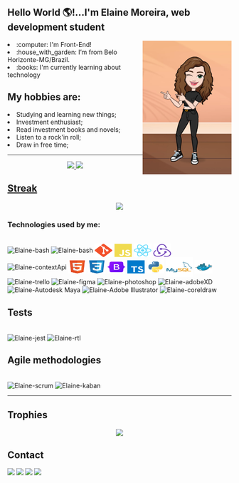 ## Hello World 🌎!...I'm Elaine Moreira, web development student
<img height="300px" align="right" src="https://github.com/ElaineMoreira/ElaineMoreira/blob/main/images/gif1.png" />

<div>
 
  <li>:computer: I'm Front-End!</li>

  <li>:house_with_garden: I’m from Belo Horizonte-MG/Brazil.</li>

  <li>:books: I'm currently learning about technology</li>
 
</div>
 

## My hobbies are:
<div>
  <div>
   <li>Studying and learning new things;</li>
   <li>Investment enthusiast;</li>
   <li>Read investment books and novels;</li>
   <li>Listen to a rock'in roll;</li>
   <li>Draw in free time;</li>
  </div>
 </div>

----------------------------------------------------------------------------------

<div align="center">
  <a href="https://github.com/ElaineMoreira">
  <img height="180em" src="https://github-readme-stats.vercel.app/api?username=ElaineMoreira&show_icons=true&theme=radical&include_all_commits=true&count_private=true"/>
  <img height="180em" src="https://github-readme-stats.vercel.app/api/top-langs/?username=ElaineMoreira&layout=compact&langs_count=7&theme=radical"/>
</div>
 
 
 ## Streak
 
<div align="center">
 <a href="https://git.io/streak-stats">
   <img align="center" src="https://github-readme-streak-stats.herokuapp.com/?user=ElaineMoreira&theme=radical" />
 </a>
</div>
 
 ### Technologies used by me:
 
<div style="display: inline_block"><br>
  <img align="center" alt="Elaine-bash" height="30" width="40" src="https://cdn.jsdelivr.net/gh/devicons/devicon/icons/linux/linux-original.svg" />
  <img align="center" alt="Elaine-bash" height="30" width="40" src="https://cdn.jsdelivr.net/gh/devicons/devicon/icons/bash/bash-original.svg" />
  <img align="center" alt="Elaine-git" height="30" width="40" src="https://raw.githubusercontent.com/devicons/devicon/master/icons/git/git-original.svg">
  <img align="center" alt="Elaine-Js" height="30" width="40" src="https://raw.githubusercontent.com/devicons/devicon/master/icons/javascript/javascript-plain.svg">
  <img align="center" alt="Elaine-React" height="30" width="40" src="https://raw.githubusercontent.com/devicons/devicon/master/icons/react/react-original.svg">
  <img align="center" alt="Elaine-redux" height="30" width="40" src="https://raw.githubusercontent.com/devicons/devicon/master/icons/redux/redux-original.svg">
  <img align="center" alt="Elaine-contextApi" height="30" width="100" src="https://img.shields.io/badge/context-%2320232a.svg?style=for-the-badge&logo=react&logoColor=%2361DAFB">
  <img align="center" alt="Elaine-HTML" height="30" width="40" src="https://raw.githubusercontent.com/devicons/devicon/master/icons/html5/html5-original.svg">
  <img align="center" alt="Elaine-CSS" height="30" width="40" src="https://raw.githubusercontent.com/devicons/devicon/master/icons/css3/css3-original.svg">
  <img align="center" alt="Elaine-Bootstrap" height="30" width="40" src="https://raw.githubusercontent.com/devicons/devicon/master/icons/bootstrap/bootstrap-original.svg">
 <img align="center" alt="Elaine-typescript" height="30" width="40" src="https://raw.githubusercontent.com/devicons/devicon/master/icons/typescript/typescript-original.svg">
 <img align="center" alt="Elaine-python" height="30" width="40" src="https://raw.githubusercontent.com/devicons/devicon/master/icons/python/python-original.svg">
 <img align="center" alt="Elaine-mysql" height="45" width="60" src="https://raw.githubusercontent.com/devicons/devicon/master/icons/mysql/mysql-original-wordmark.svg">
 <img align="center" alt="Elaine-Docker" height="30" width="40" src="https://raw.githubusercontent.com/devicons/devicon/master/icons/docker/docker-original.svg">
 <img align="center" alt="Elaine-trello" height="50" width="100" src="https://cdn.jsdelivr.net/gh/devicons/devicon/icons/trello/trello-plain-wordmark.svg" />
 <img align="center" alt="Elaine-figma" height="30" width="100" src="https://cdn.jsdelivr.net/gh/devicons/devicon/icons/figma/figma-original.svg" />
 <img align="center" alt="Elaine-photoshop" height="30" width="100" src="https://cdn.jsdelivr.net/gh/devicons/devicon/icons/photoshop/photoshop-line.svg" />
 <img align="center" alt="Elaine-adobeXD" height="30" width="100" src="https://cdn.jsdelivr.net/gh/devicons/devicon/icons/xd/xd-line.svg" />
 <img align="center" alt="Elaine-Autodesk Maya" height="30" width="100" src="https://img.shields.io/badge/Maya-%23323330.svg?style=for-the-badge&logo=Maya&logoColor=green">
 <img align="center" alt="Elaine-Adobe Illustrator" height="30" width="150" src="https://img.shields.io/badge/AdobeIllustrator-%23323330.svg?style=for-the-badge&logo=AdobeIllustrator&logoColor=blue">
 <img align="center" alt="Elaine-coreldraw" height="30" width="150" src="https://img.shields.io/badge/coreldraw-%23323330.svg?style=for-the-badge&logo=coreldraw&logoColor=blue">
</div>
 
 ## Tests
 
 <div style="display: inline_block"><br>
  <img align="center" alt="Elaine-jest" height="50" width="100" src="https://img.shields.io/badge/jest-blueviolet.svg?style=for-the-badge&logo=jest&logoColor=white">
  <img align="center" alt="Elaine-rtl" height="50" width="100" src="https://img.shields.io/badge/rtl-%23323330.svg?style=for-the-badge&logo=rtl&logoColor=white">
</div>
 
 
 ## Agile methodologies
 
 <div style="display: inline_block"><br>
  <img align="center" alt="Elaine-scrum" height="30" width="70" src="https://img.shields.io/badge/scrum-black.svg?style=for-the-badge&logo=scrum&logoColor=white">
  <img align="center" alt="Elaine-kaban" height="30" width="70" src="https://img.shields.io/badge/kanban-black.svg?style=for-the-badge&logo=kanban&logoColor=white)">
</div>
 
 <hr/>
 
 ## Trophies
 
 <div align="center">
 <a href="https://github.com/ryo-ma/github-profile-trophy">
   <img align="center" src="https://github-profile-trophy.vercel.app/?username=ryo-ma&theme=monokai" />
 </a>
</div>
 
 ## Contact
 
 <div> 
  <a href="https://elainemoreira.netlify.app/" target="_blank"><img src="https://img.shields.io/badge/-Portifolio-%230077B5?style=for-the-badge&logo=portifolio&logoColor=white" target="_blank"></a>
  <a href="https://api.whatsapp.com/send?phone=555531986104739&text=Ol%C3%A1!%20Meu%20nome%20%C3%A9%20Elaine%20Moreira%20e%20obrigado%20por%20entrar%20em%20contato%20comigo!%20Logo%20irei%20te%20responder!" target="_blank"><img src="https://img.shields.io/badge/WhatsApp-25D366?style=for-the-badge&logo=whatsapp&logoColor=white" target="_blank" target="_blank"></a>
  <a href="https://instagram.com/elaine_f_moreira" target="_blank"><img src="https://img.shields.io/badge/-Instagram-%23E4405F?style=for-the-badge&logo=instagram&logoColor=white" target="_blank"></a>
  <a href="https://www.linkedin.com/in/elaine-moreira/" target="_blank"><img src="https://img.shields.io/badge/-LinkedIn-%230077B5?style=for-the-badge&logo=linkedin&logoColor=white" target="_blank"></a> 
</div>

